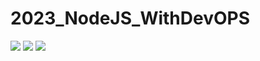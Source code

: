 # 2023_NodeJS_WithDevOPS

<img src="https://img.shields.io/badge/php-777BB4?style=for-the-badge&logo=php&logoColor=white">
<img src="https://img.shields.io/badge/jsp-E7282D?style=for-the-badge&logo=jsp&logoColor=white">
<img src="https://img.shields.io/badge/django-092E20?style=for-the-badge&logo=django&logoColor=white">
